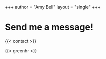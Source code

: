 +++
author = "Amy Bell"
layout = "single"
+++
# Send me a message!

{{< contact >}}

{{< greenhr >}}
